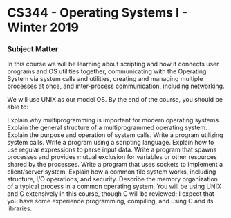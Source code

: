 # CS344 - Operating Systems I - Winter 2019


### Subject Matter

In this course we will be learning about scripting and how it connects user programs and OS utilities together, communicating with the Operating System via system calls and utilities, creating and managing multiple processes at once, and inter-process communication, including networking. 

We will use UNIX as our model OS. By the end of the course, you should be able to:

Explain why multiprogramming is important for modern operating systems.
Explain the general structure of a multiprogrammed operating system.
Explain the purpose and operation of system calls.
Write a program utilizing system calls.
Write a program using a scripting language.
Explain how to use regular expressions to parse input data.
Write a program that spawns processes and provides mutual exclusion for variables or other resources shared by the processes.
Write a program that uses sockets to implement a client/server system.
Explain how a common file system works, including structure, I/O operations, and security.
Describe the memory organization of a typical process in a common operating system.
You will be using UNIX and C extensively in this course, though C will be reviewed; I expect that you have some experience programming, compiling, and using C and its libraries.
